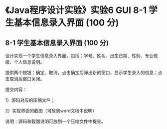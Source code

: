 # 《Java程序设计实验》实验6 GUI 8-1 学生基本信息录入界面 (100 分)
## 8-1 学生基本信息录入界面 (100 分)  

 设计实现一个学生信息录入界面，包括：学号、姓名、出生日期、性别、专业班级、个人信息说明。
 
 提供两个按钮：确定、取消，点击确定后弹出新的窗口，显示学生录入的信息；点击取消后窗口关闭。  
 
 提交内容： 
 
 1）源码对应的压缩文件；
 
 2）实现界面的截图（可放到word文档中说明） 
 
 说明：源码和截图说明可放到一个压缩文件中提交。
